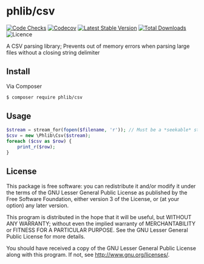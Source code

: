 # phlib/csv

[![Code Checks](https://img.shields.io/github/workflow/status/phlib/csv/CodeChecks?logo=github)](https://github.com/phlib/csv/actions/workflows/code-checks.yml)
[![Codecov](https://img.shields.io/codecov/c/github/phlib/csv.svg?logo=codecov)](https://codecov.io/gh/phlib/csv)
[![Latest Stable Version](https://img.shields.io/packagist/v/phlib/csv.svg?logo=packagist)](https://packagist.org/packages/phlib/csv)
[![Total Downloads](https://img.shields.io/packagist/dt/phlib/csv.svg?logo=packagist)](https://packagist.org/packages/phlib/csv)
![Licence](https://img.shields.io/github/license/phlib/csv.svg)

A CSV parsing library; Prevents out of memory errors when parsing large files
without a closing string delimiter

## Install

Via Composer

``` bash
$ composer require phlib/csv
```

## Usage

```php
$stream = stream_for(fopen($filename, 'r')); // Must be a *seekable* stream
$csv = new \Phlib\Csv($stream);
foreach ($csv as $row) {
    print_r($row);
}
```

## License

This package is free software: you can redistribute it and/or modify
it under the terms of the GNU Lesser General Public License as published by
the Free Software Foundation, either version 3 of the License, or
(at your option) any later version.

This program is distributed in the hope that it will be useful,
but WITHOUT ANY WARRANTY; without even the implied warranty of
MERCHANTABILITY or FITNESS FOR A PARTICULAR PURPOSE.  See the
GNU Lesser General Public License for more details.

You should have received a copy of the GNU Lesser General Public License
along with this program.  If not, see <http://www.gnu.org/licenses/>.
